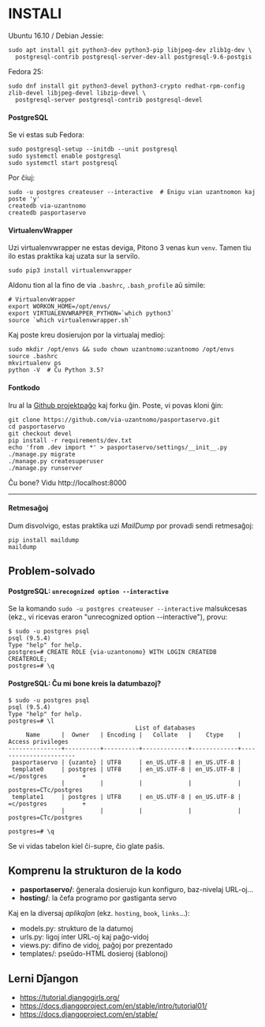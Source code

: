 # INSTALI

Ubuntu 16.10 / Debian Jessie:

    sudo apt install git python3-dev python3-pip libjpeg-dev zlib1g-dev \
      postgresql-contrib postgresql-server-dev-all postgresql-9.6-postgis

Fedora 25:

    sudo dnf install git python3-devel python3-crypto redhat-rpm-config zlib-devel libjpeg-devel libzip-devel \
      postgresql-server postgresql-contrib postgresql-devel


#### PostgreSQL

Se vi estas sub Fedora:

    sudo postgresql-setup --initdb --unit postgresql
    sudo systemctl enable postgresql
    sudo systemctl start postgresql

Por ĉiuj:

    sudo -u postgres createuser --interactive  # Enigu vian uzantnomon kaj poste 'y'
    createdb via-uzantnomo
    createdb pasportaservo


#### VirtualenvWrapper

Uzi virtualenvwrapper ne estas deviga, Pitono 3 venas kun `venv`.
Tamen tiu ilo estas praktika kaj uzata sur la servilo.

    sudo pip3 install virtualenvwrapper

Aldonu tion al la fino de via `.bashrc`, `.bash_profile` aŭ simile:

    # VirtualenvWrapper
    export WORKON_HOME=/opt/envs/
    export VIRTUALENVWRAPPER_PYTHON=`which python3`
    source `which virtualenvwrapper.sh`

Kaj poste kreu dosierujon por la virtualaj medioj:

    sudo mkdir /opt/envs && sudo chown uzantnomo:uzantnomo /opt/envs
    source .bashrc
    mkvirtualenv ps
    python -V  # Ĉu Python 3.5?


#### Fontkodo

Iru al la [Github projektpaĝo](https://github.com/tejo-esperanto/pasportaservo)
kaj forku ĝin. Poste, vi povas kloni ĝin:

    git clone https://github.com/via-uzantnomo/pasportaservo.git
    cd pasportaservo
    git checkout devel
    pip install -r requirements/dev.txt
    echo 'from .dev import *' > pasportaservo/settings/__init__.py
    ./manage.py migrate
    ./manage.py createsuperuser
    ./manage.py runserver

Ĉu bone? Vidu http://localhost:8000

----


#### Retmesaĝoj

Dum disvolvigo, estas praktika uzi *MailDump* por provadi sendi retmesaĝoj:

    pip install maildump
    maildump


## Problem-solvado

#### PostgreSQL: `unrecognized option --interactive`
Se la komando `sudo -u postgres createuser --interactive` malsukcesas (ekz., vi ricevas eraron "unrecognized option --interactive"), provu:

    $ sudo -u postgres psql
    psql (9.5.4)
    Type "help" for help.
    postgres=# CREATE ROLE {via-uzantonomo} WITH LOGIN CREATEDB CREATEROLE;
    postgres=# \q

#### PostgreSQL: Ĉu mi bone kreis la datumbazoj?

    $ sudo -u postgres psql
    psql (9.5.4)
    Type "help" for help.
    postgres=# \l
                                        List of databases
         Name      |  Owner   | Encoding |   Collate   |    Ctype    |   Access privileges
    ---------------+----------+----------+-------------+-------------+-----------------------
     pasportaservo | {uzanto} | UTF8     | en_US.UTF-8 | en_US.UTF-8 |
     template0     | postgres | UTF8     | en_US.UTF-8 | en_US.UTF-8 | =c/postgres          +
                   |          |          |             |             | postgres=CTc/postgres
     template1     | postgres | UTF8     | en_US.UTF-8 | en_US.UTF-8 | =c/postgres          +
                   |          |          |             |             | postgres=CTc/postgres

    postgres=# \q

Se vi vidas tabelon kiel ĉi-supre, ĉio glate paŝis.


## Komprenu la strukturon de la kodo

- **pasportaservo/**: ĝenerala dosierujo kun konfiguro, baz-nivelaj URL-oj…
- **hosting/**: la ĉefa programo por gastiganta servo

Kaj en la diversaj *aplikaĵon* (ekz. `hosting`, `book`, `links`…):

- models.py: strukturo de la datumoj
- urls.py: ligoj inter URL-oj kaj paĝo-vidoj
- views.py: difino de vidoj, paĝoj por prezentado
- templates/: pseŭdo-HTML dosieroj (ŝablonoj)


## Lerni Dĵangon

- https://tutorial.djangogirls.org/
- https://docs.djangoproject.com/en/stable/intro/tutorial01/
- https://docs.djangoproject.com/en/stable/
